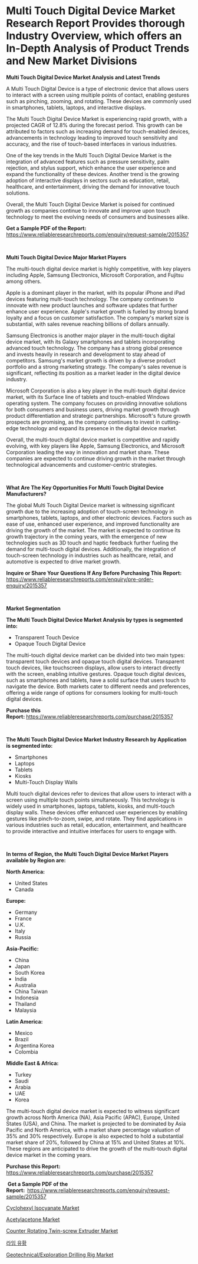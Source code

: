 <p><h1>Multi Touch Digital Device Market Research Report Provides thorough Industry Overview, which offers an In-Depth Analysis of Product Trends and New Market Divisions</h1></p><p><strong>Multi Touch Digital Device Market Analysis and Latest Trends</strong></p>
<p><p>A Multi Touch Digital Device is a type of electronic device that allows users to interact with a screen using multiple points of contact, enabling gestures such as pinching, zooming, and rotating. These devices are commonly used in smartphones, tablets, laptops, and interactive displays.</p><p>The Multi Touch Digital Device Market is experiencing rapid growth, with a projected CAGR of 12.8% during the forecast period. This growth can be attributed to factors such as increasing demand for touch-enabled devices, advancements in technology leading to improved touch sensitivity and accuracy, and the rise of touch-based interfaces in various industries.</p><p>One of the key trends in the Multi Touch Digital Device Market is the integration of advanced features such as pressure sensitivity, palm rejection, and stylus support, which enhance the user experience and expand the functionality of these devices. Another trend is the growing adoption of interactive displays in sectors such as education, retail, healthcare, and entertainment, driving the demand for innovative touch solutions.</p><p>Overall, the Multi Touch Digital Device Market is poised for continued growth as companies continue to innovate and improve upon touch technology to meet the evolving needs of consumers and businesses alike.</p></p>
<p><strong>Get a Sample PDF of the Report:&nbsp;</strong> <a href="https://www.reliableresearchreports.com/enquiry/request-sample/2015357">https://www.reliableresearchreports.com/enquiry/request-sample/2015357</a></p>
<p>&nbsp;</p>
<p><strong>Multi Touch Digital Device Major Market Players</strong></p>
<p><p>The multi-touch digital device market is highly competitive, with key players including Apple, Samsung Electronics, Microsoft Corporation, and Fujitsu among others. </p><p>Apple is a dominant player in the market, with its popular iPhone and iPad devices featuring multi-touch technology. The company continues to innovate with new product launches and software updates that further enhance user experience. Apple's market growth is fueled by strong brand loyalty and a focus on customer satisfaction. The company's market size is substantial, with sales revenue reaching billions of dollars annually.</p><p>Samsung Electronics is another major player in the multi-touch digital device market, with its Galaxy smartphones and tablets incorporating advanced touch technology. The company has a strong global presence and invests heavily in research and development to stay ahead of competitors. Samsung's market growth is driven by a diverse product portfolio and a strong marketing strategy. The company's sales revenue is significant, reflecting its position as a market leader in the digital device industry.</p><p>Microsoft Corporation is also a key player in the multi-touch digital device market, with its Surface line of tablets and touch-enabled Windows operating system. The company focuses on providing innovative solutions for both consumers and business users, driving market growth through product differentiation and strategic partnerships. Microsoft's future growth prospects are promising, as the company continues to invest in cutting-edge technology and expand its presence in the digital device market.</p><p>Overall, the multi-touch digital device market is competitive and rapidly evolving, with key players like Apple, Samsung Electronics, and Microsoft Corporation leading the way in innovation and market share. These companies are expected to continue driving growth in the market through technological advancements and customer-centric strategies.</p></p>
<p>&nbsp;</p>
<p><strong>What Are The Key Opportunities For Multi Touch Digital Device Manufacturers?</strong></p>
<p><p>The global Multi Touch Digital Device market is witnessing significant growth due to the increasing adoption of touch-screen technology in smartphones, tablets, laptops, and other electronic devices. Factors such as ease of use, enhanced user experience, and improved functionality are driving the growth of the market. The market is expected to continue its growth trajectory in the coming years, with the emergence of new technologies such as 3D touch and haptic feedback further fueling the demand for multi-touch digital devices. Additionally, the integration of touch-screen technology in industries such as healthcare, retail, and automotive is expected to drive market growth.</p></p>
<p><strong>Inquire or Share Your Questions If Any Before Purchasing This Report:</strong> <a href="https://www.reliableresearchreports.com/enquiry/pre-order-enquiry/2015357">https://www.reliableresearchreports.com/enquiry/pre-order-enquiry/2015357</a></p>
<p>&nbsp;</p>
<p><strong>Market Segmentation</strong></p>
<p><strong>The Multi Touch Digital Device Market Analysis by types is segmented into:</strong></p>
<p><ul><li>Transparent Touch Device</li><li>Opaque Touch Digital Device</li></ul></p>
<p><p>The multi-touch digital device market can be divided into two main types: transparent touch devices and opaque touch digital devices. Transparent touch devices, like touchscreen displays, allow users to interact directly with the screen, enabling intuitive gestures. Opaque touch digital devices, such as smartphones and tablets, have a solid surface that users touch to navigate the device. Both markets cater to different needs and preferences, offering a wide range of options for consumers looking for multi-touch digital devices.</p></p>
<p><strong>Purchase this Report:&nbsp;</strong><a href="https://www.reliableresearchreports.com/purchase/2015357">https://www.reliableresearchreports.com/purchase/2015357</a></p>
<p>&nbsp;</p>
<p><strong>The Multi Touch Digital Device Market Industry Research by Application is segmented into:</strong></p>
<p><ul><li>Smartphones</li><li>Laptops</li><li>Tablets</li><li>Kiosks</li><li>Multi-Touch Display Walls</li></ul></p>
<p><p>Multi touch digital devices refer to devices that allow users to interact with a screen using multiple touch points simultaneously. This technology is widely used in smartphones, laptops, tablets, kiosks, and multi-touch display walls. These devices offer enhanced user experiences by enabling gestures like pinch-to-zoom, swipe, and rotate. They find applications in various industries such as retail, education, entertainment, and healthcare to provide interactive and intuitive interfaces for users to engage with.</p></p>
<p>&nbsp;</p>
<p><strong>In terms of Region, the Multi Touch Digital Device Market Players available by Region are:</strong></p>
<p>
    <p> <strong> North America: </strong>
        <ul>
            <li>United States</li>
            <li>Canada</li>
        </ul>
        </p> 
    <p> <strong> Europe: </strong>
        <ul>
            <li>Germany</li>
            <li>France</li>
            <li>U.K.</li>
            <li>Italy</li>
            <li>Russia</li>
        </ul>
        </p> 
    <p> <strong> Asia-Pacific: </strong>
        <ul>
            <li>China</li>
            <li>Japan</li>
            <li>South Korea</li>
            <li>India</li>
            <li>Australia</li>
            <li>China Taiwan</li>
            <li>Indonesia</li>
            <li>Thailand</li>
            <li>Malaysia</li>
        </ul>
        </p> 
    <p> <strong> Latin America: </strong>
        <ul>
            <li>Mexico</li>
            <li>Brazil</li>
            <li>Argentina Korea</li>
            <li>Colombia</li>
        </ul>
        </p> 
    <p> <strong> Middle East & Africa: </strong>
        <ul>
            <li>Turkey</li>
            <li>Saudi</li>
            <li>Arabia</li>
            <li>UAE</li>
            <li>Korea</li>
        </ul>
    </p>
    </p>
<p><p>The multi-touch digital device market is expected to witness significant growth across North America (NA), Asia Pacific (APAC), Europe, United States (USA), and China. The market is projected to be dominated by Asia Pacific and North America, with a market share percentage valuation of 35% and 30% respectively. Europe is also expected to hold a substantial market share of 20%, followed by China at 15% and United States at 10%. These regions are anticipated to drive the growth of the multi-touch digital device market in the coming years.</p></p>
<p><strong>Purchase this Report: </strong><a href="https://www.reliableresearchreports.com/purchase/2015357">https://www.reliableresearchreports.com/purchase/2015357</a></p>
<p>&nbsp;<strong>Get a Sample PDF of the Report:&nbsp;&nbsp;</strong><a href="https://www.reliableresearchreports.com/enquiry/request-sample/2015357">https://www.reliableresearchreports.com/enquiry/request-sample/2015357</a></p>
<p><strong></strong></p>
<p><p><a href="https://view.publitas.com/reportprime-1/cyclohexyl-isocyanate-market-research-report-provides-thorough-industry-overview-which-offers-an-in-depth-analysis-of-product-trends-and-new-market-divisions/">Cyclohexyl Isocyanate Market</a></p><p><a href="https://view.publitas.com/reportprime-1/acetylacetone-market-research-report-reveals-the-latest-trends-and-opportunities-of-this-market-for-period-from-2024-2031/">Acetylacetone Market</a></p><p><a href="https://eight-handstand-8fb.notion.site/Counter-Rotating-Twin-screw-Extruder-Market-Size-Growth-and-Forecast-from-2024-2031-c72860e2d82c4344b1b2a6bcef4f1db9">Counter Rotating Twin-screw Extruder Market</a></p><p><a href="https://medium.com/@fredzurtlauf67806/%EB%9D%BC%EC%9E%84-%ED%99%A9%EC%9C%A0-%EC%8B%9C%EC%9E%A5-%EA%B2%BD%EC%9F%81-%EB%B6%84%EC%84%9D-%EC%8B%9C%EC%9E%A5-%EB%8F%99%ED%96%A5-%EB%B0%8F-2031%EB%85%84%EA%B9%8C%EC%A7%80%EC%9D%98-%EC%98%88%EC%B8%A1-2698dce084ed">라임 유황</a></p><p><a href="https://simplistic-meeting-7ee.notion.site/Geotechnical-Exploration-Drilling-Rig-Market-Challenges-Opportunities-and-Growth-Drivers-and-Majo-c31b079880274cbfa32d719c235c0ce6">Geotechnical/Exploration Drilling Rig Market</a></p></p>